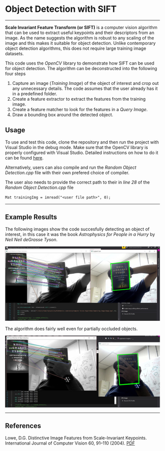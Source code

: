 # Object Detection with SIFT
***
**Scale Invariant Feature Transform (or SIFT)** is a computer vision algorithm that can be used to extract useful keypoints and their descriptors from an image. As the name suggests the algorithm is robust to any scaling of the image and this makes it suitable for object detection. Unlike contemporary object detection algorithms, this does not require large training image datasets.

This code uses the _OpenCV_ library to demonstrate how SIFT can be used for object detection. The algorithm can be deconstructed into the following four steps

1. Capture an image (_Training Image_) of the object of interest and crop out any unnecessary details. The code assumes that the user already has it in a predefined folder.
2. Create a feature extractor to extract the features from the training image.
3. Create a feature matcher to look for the features in a _Query Image_.
4. Draw a bounding box around the detected object.

## Usage

To use and test this code, clone the repository and then run the project with Visual Studio in the debug mode. Make sure that the OpenCV library is properly configured with Visual Studio. Detailed instructions on how to do it can be found [here](https://docs.opencv.org/2.4/doc/tutorials/introduction/windows_visual_studio_Opencv/windows_visual_studio_Opencv.html).

Alternatively, users can also compile and run the _Random Object Detection.cpp_ file with their own prefered choice of compiler.

The user also needs to provide the correct path to their <Training Image> in _line 28_ of the _Random Object Detection.cpp_ file

`Mat trainingImg = imread("<user file path>", 0);`
***
## Example Results

The following images show the code succesfully detecting an object of interest, in this case it was the book _Astrophysics for People in a Hurry_ by _Neil Neil deGrasse Tyson_.

![Successful Object Detection](Image1.jpg)

The algorithm does fairly well even for partially occluded objects.

![Partially Occluded Object Detection](Image2.jpg)
***
## References
Lowe, D.G. Distinctive Image Features from Scale-Invariant Keypoints. International Journal of Computer Vision 60, 91–110 (2004). [PDF](https://www.cs.ubc.ca/~lowe/papers/ijcv04.pdf)
